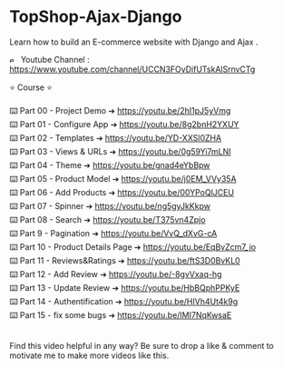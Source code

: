# TopShop-Ajax-Django

Learn how to build an E-commerce website with Django and Ajax .

<img src="https://emojipedia-us.s3.amazonaws.com/content/2020/04/05/yt.png" alt="error" width="12px" />&#160;&#160;Youtube Channel :  https://www.youtube.com/channel/UCCN3FOyDifUTskAlSrnvCTg

⭐️ Course ⭐️</br></br>
⌨️ Part 00 - Project Demo
➔ https://youtu.be/2hI1pJ5yVmg</br>
⌨️ Part 01 - Configure App
➔ https://youtu.be/8g2bnH2YXUY</br>
⌨️ Part 02 - Templates
➔ https://youtu.be/YD-XXSl0ZHA</br>
⌨️ Part 03 - Views & URLs
➔ https://youtu.be/0g59Yi7mLNI</br>
⌨️ Part 04 - Theme
➔ https://youtu.be/gnad4eYbBpw</br>
⌨️ Part 05 - Product Model
➔ https://youtu.be/j0EM_VVy35A</br>
⌨️ Part 06 - Add Products
➔ https://youtu.be/00YPoQlJCEU</br>
⌨️ Part 07 - Spinner
➔ https://youtu.be/ng5gyJkKkpw</br>
⌨️ Part 08 - Search
➔ https://youtu.be/T375vn4Zpjo</br>
⌨️ Part 9 - Pagination
➔ https://youtu.be/VvQ_dXvG-cA</br>
⌨️ Part 10 - Product Details Page
➔ https://youtu.be/EqBvZcm7_jo</br>
⌨️ Part 11 - Reviews&Ratings
➔ https://youtu.be/ftS3D0BvKL0</br>
⌨️ Part 12 - Add Review
➔ https://youtu.be/-8gvVxaq-hg</br>
⌨️ Part 13 - Update Review
➔ https://youtu.be/HbBQphPPKyE</br>
⌨️ Part 14 - Authentification
➔ https://youtu.be/HIVh4Ut4k9g</br>
⌨️ Part 15 - fix some bugs
➔ https://youtu.be/IMI7NqKwsaE</br></br>

Find this video helpful in any way? Be sure to drop a like & comment to motivate me to make more videos like this.
